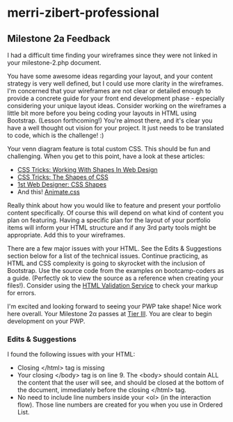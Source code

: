 # merri-zibert-professional

## Milestone 2a Feedback
I had a difficult time finding your wireframes since they were not linked in your milestone-2.php document.

You have some awesome ideas regarding your layout, and your content strategy is very well defined, but I could use more clarity in the wireframes. I'm concerned that your wireframes are not clear or detailed enough to provide a concrete guide for your front end development phase - especially considering your unique layout ideas. Consider working on the wireframes a little bit more before you being coding your layouts in HTML using Bootstrap. (Lesson forthcoming!) You're almost there, and it's clear you have a well thought out vision for your project. It just needs to be translated to code, which is the challenge! :)

Your venn diagram feature is total custom CSS. This should be fun and challenging. When you get to this point, have a look at these articles:

- [CSS Tricks: Working With Shapes In Web Design](https://css-tricks.com/working-with-shapes-in-web-design/)
- [CSS Tricks: The Shapes of CSS](https://css-tricks.com/examples/ShapesOfCSS/)
- [1st Web Designer: CSS Shapes](http://1stwebdesigner.com/css-shapes/)
- And this! [Animate.css](https://daneden.github.io/animate.css/)

Really think about how you would like to feature and present your portfolio content specifically. Of course this will depend on what kind of content you plan on featuring. Having a specific plan for the layout of your portfolio items  will inform your HTML structure and if any 3rd party tools might be appropriate. Add this to your wireframes.

There are a few major issues with your HTML. See the Edits &amp; Suggestions section below for a list of the technical issues. Continue practicing, as HTML and CSS complexity is going to skyrocket with the inclusion of Bootstrap. Use the source code from the examples on bootcamp-coders as a guide. (Perfectly ok to view the source as a reference when creating your files!). Consider using the [HTML Validation Service](https://validator.w3.org/) to check your markup for errors.

I'm excited and looking forward to seeing your PWP take shape! Nice work here overall. Your Milestone 2&alpha; passes at [Tier III](https://bootcamp-coders.cnm.edu/projects/personal/rubric/). You are clear to begin development on your PWP.

### Edits &amp; Suggestions
I found the following issues with your HTML:
- Closing &lt;/html&gt; tag is missing
- Your closing &lt;/body&gt; tag is on line 9. The &lt;body&gt; should contain ALL the content that the user will see, and should be closed at the bottom of the document, immediately before the closing &lt;/html&gt; tag.
- No need to include line numbers inside your &lt;ol&gt; (in the interaction flow). Those line numbers are created for you when you use in Ordered List.

